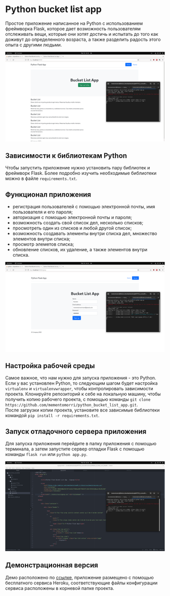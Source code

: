# Python bucket list app

Простое приложение написанное на Python с использованием фреймворка Flask, которое дает возможность пользователям отслеживать вещи, которые они хотят достичь и испытать до того как доживут до определенного возраста, а также разделить радость этого опыта с другими людьми.

![](https://github.com/mementomorri/python_bucket_list_app/blob/main/images/Screenshot_2.png)

## Зависимости к библиотекам Python

Чтобы запустить приложение нужно установить пару библиотек и фреймворк Flask. Более подробно изучить необходимые библиотеки можно в файле `requirements.txt`.

## Функционал приложения

* регистрация пользователей с помощью электронной почты, имя пользователя и его пароля;
* авторизация с помощью электронной почты и пароля;
* возможность создать свой список дел, несколько списков;
* просмотреть один из списков и любой другой список;
* возможность создавать элементы внутри списка дел, множество элементов внутри списка;
* просмотр элеметов списка;
* обновление списков, их удаление, а также элементов внутри списка.

![](https://github.com/mementomorri/python_bucket_list_app/blob/main/images/Screenshot_3.png)

## Настройка рабочей среды

Самое важное, что нам нужно для запуска приложения - это Python. Если у вас установлен Python, то следующим шагом будет настройка `virtualenv` и `virtualenvwrapper`, чтобы контролировать зависимости проекта. Клонируйте репозиторий к себе на локальную машину, чтобы получить копию рабочего проекта, с помощью команды `git clone https://github.com/mementomorri/python_bucket_list_app.git`.\
После загрузки копии проекта, установите все зависимые библиотеки командой `pip install -r requirements.txt`.

## Запуск отладочного сервера приложения

Для запуска приложения перейдите в папку приложения с помощью терминала, а затем запустите сервер отладки Flask с помощью команды `flask run` или `python app.py`.

![](https://github.com/mementomorri/python_bucket_list_app/blob/main/images/Screenshot_1.png)

## Демонстрационная версия

Демо расположено по [ссылке](https://python-bucket-list.herokuapp.com/), приложение размещено с помощью бесплатного сервиса Heroku, соответствующие файлы конфигурации сервиса расположены в корневой папке проекта.

